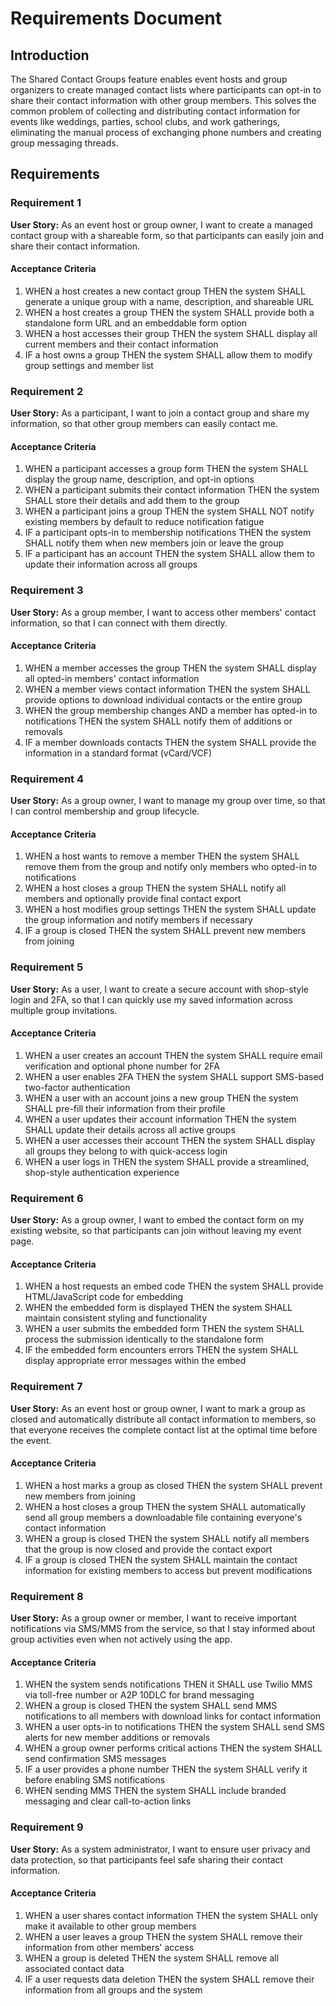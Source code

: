 # Requirements Document

## Introduction

The Shared Contact Groups feature enables event hosts and group organizers to create managed contact lists where participants can opt-in to share their contact information with other group members. This solves the common problem of collecting and distributing contact information for events like weddings, parties, school clubs, and work gatherings, eliminating the manual process of exchanging phone numbers and creating group messaging threads.

## Requirements

### Requirement 1

**User Story:** As an event host or group owner, I want to create a managed contact group with a shareable form, so that participants can easily join and share their contact information.

#### Acceptance Criteria

1. WHEN a host creates a new contact group THEN the system SHALL generate a unique group with a name, description, and shareable URL
2. WHEN a host creates a group THEN the system SHALL provide both a standalone form URL and an embeddable form option
3. WHEN a host accesses their group THEN the system SHALL display all current members and their contact information
4. IF a host owns a group THEN the system SHALL allow them to modify group settings and member list

### Requirement 2

**User Story:** As a participant, I want to join a contact group and share my information, so that other group members can easily contact me.

#### Acceptance Criteria

1. WHEN a participant accesses a group form THEN the system SHALL display the group name, description, and opt-in options
2. WHEN a participant submits their contact information THEN the system SHALL store their details and add them to the group
3. WHEN a participant joins a group THEN the system SHALL NOT notify existing members by default to reduce notification fatigue
4. IF a participant opts-in to membership notifications THEN the system SHALL notify them when new members join or leave the group
5. IF a participant has an account THEN the system SHALL allow them to update their information across all groups

### Requirement 3

**User Story:** As a group member, I want to access other members' contact information, so that I can connect with them directly.

#### Acceptance Criteria

1. WHEN a member accesses the group THEN the system SHALL display all opted-in members' contact information
2. WHEN a member views contact information THEN the system SHALL provide options to download individual contacts or the entire group
3. WHEN the group membership changes AND a member has opted-in to notifications THEN the system SHALL notify them of additions or removals
4. IF a member downloads contacts THEN the system SHALL provide the information in a standard format (vCard/VCF)

### Requirement 4

**User Story:** As a group owner, I want to manage my group over time, so that I can control membership and group lifecycle.

#### Acceptance Criteria

1. WHEN a host wants to remove a member THEN the system SHALL remove them from the group and notify only members who opted-in to notifications
2. WHEN a host closes a group THEN the system SHALL notify all members and optionally provide final contact export
3. WHEN a host modifies group settings THEN the system SHALL update the group information and notify members if necessary
4. IF a group is closed THEN the system SHALL prevent new members from joining

### Requirement 5

**User Story:** As a user, I want to create a secure account with shop-style login and 2FA, so that I can quickly use my saved information across multiple group invitations.

#### Acceptance Criteria

1. WHEN a user creates an account THEN the system SHALL require email verification and optional phone number for 2FA
2. WHEN a user enables 2FA THEN the system SHALL support SMS-based two-factor authentication
3. WHEN a user with an account joins a new group THEN the system SHALL pre-fill their information from their profile
4. WHEN a user updates their account information THEN the system SHALL update their details across all active groups
5. WHEN a user accesses their account THEN the system SHALL display all groups they belong to with quick-access login
6. WHEN a user logs in THEN the system SHALL provide a streamlined, shop-style authentication experience

### Requirement 6

**User Story:** As a group owner, I want to embed the contact form on my existing website, so that participants can join without leaving my event page.

#### Acceptance Criteria

1. WHEN a host requests an embed code THEN the system SHALL provide HTML/JavaScript code for embedding
2. WHEN the embedded form is displayed THEN the system SHALL maintain consistent styling and functionality
3. WHEN a user submits the embedded form THEN the system SHALL process the submission identically to the standalone form
4. IF the embedded form encounters errors THEN the system SHALL display appropriate error messages within the embed

### Requirement 7

**User Story:** As an event host or group owner, I want to mark a group as closed and automatically distribute all contact information to members, so that everyone receives the complete contact list at the optimal time before the event.

#### Acceptance Criteria

1. WHEN a host marks a group as closed THEN the system SHALL prevent new members from joining
2. WHEN a host closes a group THEN the system SHALL automatically send all group members a downloadable file containing everyone's contact information
3. WHEN a group is closed THEN the system SHALL notify all members that the group is now closed and provide the contact export
4. IF a group is closed THEN the system SHALL maintain the contact information for existing members to access but prevent modifications

### Requirement 8

**User Story:** As a group owner or member, I want to receive important notifications via SMS/MMS from the service, so that I stay informed about group activities even when not actively using the app.

#### Acceptance Criteria

1. WHEN the system sends notifications THEN it SHALL use Twilio MMS via toll-free number or A2P 10DLC for brand messaging
2. WHEN a group is closed THEN the system SHALL send MMS notifications to all members with download links for contact information
3. WHEN a user opts-in to notifications THEN the system SHALL send SMS alerts for new member additions or removals
4. WHEN a group owner performs critical actions THEN the system SHALL send confirmation SMS messages
5. IF a user provides a phone number THEN the system SHALL verify it before enabling SMS notifications
6. WHEN sending MMS THEN the system SHALL include branded messaging and clear call-to-action links

### Requirement 9

**User Story:** As a system administrator, I want to ensure user privacy and data protection, so that participants feel safe sharing their contact information.

#### Acceptance Criteria

1. WHEN a user shares contact information THEN the system SHALL only make it available to other group members
2. WHEN a user leaves a group THEN the system SHALL remove their information from other members' access
3. WHEN a group is deleted THEN the system SHALL remove all associated contact data
4. IF a user requests data deletion THEN the system SHALL remove their information from all groups and the system